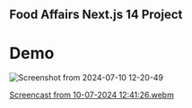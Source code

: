 ## Food Affairs Next.js 14 Project  

# Demo  

![Screenshot from 2024-07-10 12-20-49](https://github.com/occiandiaali/food-affairs-next14-1/assets/40769994/3fa4c2b3-ca4a-4a28-addf-2850410174cb)  


[Screencast from 10-07-2024 12:41:26.webm](https://github.com/occiandiaali/food-affairs-next14-1/assets/40769994/ccdfc875-2978-49cf-a273-fcfd0d88d132)

